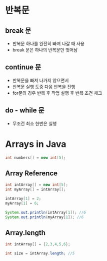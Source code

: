 # 반복문

## break 문

- 반복문 하나를 완전히 빠져 나갈 때 사용
- break 문은 하나의 반복문만 벗어남

## continue 문

- 반복문을 빠져 나가지 않으면서
- 반복문 실행 도중 다음 반복을 진행
- for문의 경우 반복 후 작업 실행 후 반복 조건 체크

## do - while 문

- 무조건 최소 한번은 실행

# Arrays in Java

```java
int numbers[] = new int[5];
```

## Array Reference

```java
int intArray[] = new int[5];
int myArray[] = intArray[];

intArray[1] = 2;
myArray[1] = 6;

System.out.println(intArray[1]); //6
System.out.println(myArray[1]); //6
```

## Array.length

```java
int intArray[] = {2,3,4,5,6};

int size = intArray.length; //5
```

